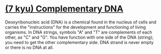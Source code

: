 <h1><a href="https://www.codewars.com/kata/554e4a2f232cdd87d9000038"> (7 kyu) Complementary DNA </a>    </h1>

<p> 
Deoxyribonucleic acid (DNA) is a chemical found in the nucleus of cells and carries the "instructions" for the development and functioning of living organisms.
In DNA strings, symbols "A" and "T" are complements of each other, as "C" and "G". You have function with one side of the DNA (string); you need to get the other complementary side. DNA strand is never empty or there is no DNA at all.

</p>

